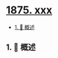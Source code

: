 # [1875. xxx](https://github.com/Tdahuyou/TNotes.leetcode/tree/main/notes/1875.%20xxx)

<!-- region:toc -->

- [1. 📝 概述](#1--概述)

<!-- endregion:toc -->

## 1. 📝 概述
